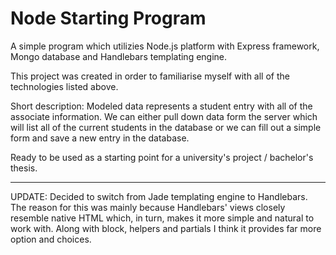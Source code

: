 ﻿# Node Starting Program


 
 A simple program which utilizies Node.js platform with Express framework,
 Mongo database and Handlebars templating engine.
 
 This project was created in order to familiarise myself with all of the 
 technologies listed above.

 Short description: Modeled data represents a student entry with all of the associate information.
 We can either pull down data form the server which will list all of the current students in the database
 or we can fill out a simple form and save a new entry in the database.

 Ready to be used as a starting point for a university's project / bachelor's thesis.

 ------------
 UPDATE: Decided to switch from Jade templating engine to Handlebars. The reason for this was
 mainly because Handlebars' views closely resemble native HTML which, in turn, makes it more simple
 and natural to work with. Along with block, helpers and partials I think it provides far more 
 option and choices.


